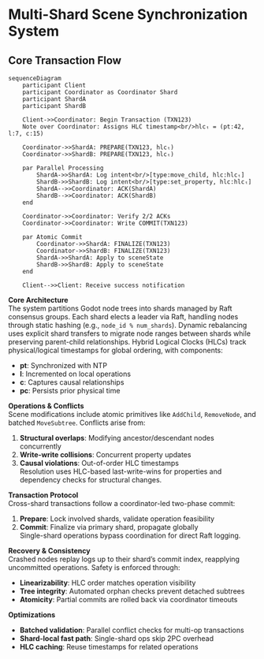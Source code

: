# Multi-Shard Scene Synchronization System

## Core Transaction Flow

```mermaid
sequenceDiagram
    participant Client
    participant Coordinator as Coordinator Shard
    participant ShardA
    participant ShardB

    Client->>Coordinator: Begin Transaction (TXN123)
    Note over Coordinator: Assigns HLC timestamp<br/>hlcₜ = (pt:42, l:7, c:15)

    Coordinator->>ShardA: PREPARE(TXN123, hlcₜ)
    Coordinator->>ShardB: PREPARE(TXN123, hlcₜ)

    par Parallel Processing
        ShardA->>ShardA: Log intent<br/>[type:move_child, hlc:hlcₜ]
        ShardB->>ShardB: Log intent<br/>[type:set_property, hlc:hlcₜ]
        ShardA-->>Coordinator: ACK(ShardA)
        ShardB-->>Coordinator: ACK(ShardB)
    end

    Coordinator->>Coordinator: Verify 2/2 ACKs
    Coordinator->>Coordinator: Write COMMIT(TXN123)

    par Atomic Commit
        Coordinator->>ShardA: FINALIZE(TXN123)
        Coordinator->>ShardB: FINALIZE(TXN123)
        ShardA->>ShardA: Apply to sceneState
        ShardB->>ShardB: Apply to sceneState
    end

    Client-->>Client: Receive success notification
```

**Core Architecture**  
The system partitions Godot node trees into shards managed by Raft consensus groups. Each shard elects a leader via Raft, handling nodes through static hashing (e.g., `node_id % num_shards`). Dynamic rebalancing uses explicit shard transfers to migrate node ranges between shards while preserving parent-child relationships. Hybrid Logical Clocks (HLCs) track physical/logical timestamps for global ordering, with components:

- **pt**: Synchronized with NTP
- **l**: Incremented on local operations
- **c**: Captures causal relationships
- **pc**: Persists prior physical time

**Operations & Conflicts**  
Scene modifications include atomic primitives like `AddChild`, `RemoveNode`, and batched `MoveSubtree`. Conflicts arise from:

1. **Structural overlaps**: Modifying ancestor/descendant nodes concurrently
2. **Write-write collisions**: Concurrent property updates
3. **Causal violations**: Out-of-order HLC timestamps  
   Resolution uses HLC-based last-write-wins for properties and dependency checks for structural changes.

**Transaction Protocol**  
Cross-shard transactions follow a coordinator-led two-phase commit:

1. **Prepare**: Lock involved shards, validate operation feasibility
2. **Commit**: Finalize via primary shard, propagate globally  
   Single-shard operations bypass coordination for direct Raft logging.

**Recovery & Consistency**  
Crashed nodes replay logs up to their shard’s commit index, reapplying uncommitted operations. Safety is enforced through:

- **Linearizability**: HLC order matches operation visibility
- **Tree integrity**: Automated orphan checks prevent detached subtrees
- **Atomicity**: Partial commits are rolled back via coordinator timeouts

**Optimizations**

- **Batched validation**: Parallel conflict checks for multi-op transactions
- **Shard-local fast path**: Single-shard ops skip 2PC overhead
- **HLC caching**: Reuse timestamps for related operations
